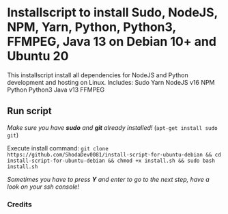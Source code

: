 # Installscript to install Sudo, NodeJS, NPM, Yarn, Python, Python3, FFMPEG, Java 13 on Debian 10+ and Ubuntu 20
This installscript install all dependencies for NodeJS and Python development and hosting on Linux. 
Includes: 
    Sudo
    Yarn
    NodeJS v16
    NPM 
    Python
    Python3
    Java v13
    FFMPEG

## Run script 
*Make sure you have **sudo** and **git** already installed!* (``apt-get install sudo git``)

Execute install command:
``git clone https://github.com/ShodaDev0081/install-script-for-ubuntu-debian && cd install-script-for-ubuntu-debian && chmod +x install.sh && sudo bash install.sh``

*Sometimes you have to press **Y** and enter to go to the next step, have a look on your ssh console!*

### Credits
